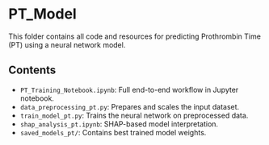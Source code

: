 # PT_Model

This folder contains all code and resources for predicting Prothrombin Time (PT) using a neural network model.

## Contents

- `PT_Training_Notebook.ipynb`: Full end-to-end workflow in Jupyter notebook.
- `data_preprocessing_pt.py`: Prepares and scales the input dataset.
- `train_model_pt.py`: Trains the neural network on preprocessed data.
- `shap_analysis_pt.ipynb`: SHAP-based model interpretation.
- `saved_models_pt/`: Contains best trained model weights.
